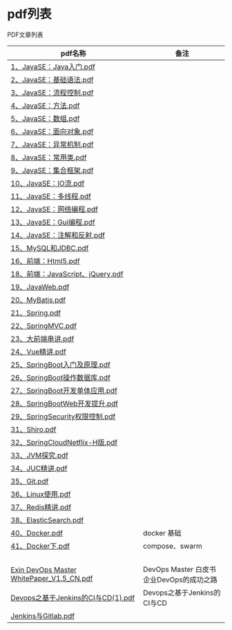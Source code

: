 # pdf列表




PDF文章列表

| pdf名称                                                      | 备注                                          |
| ------------------------------------------------------------ | --------------------------------------------- |
| [1、JavaSE：Java入门.pdf](https://hubu8.github.io/pdf/web/viewer.html?file=1、JavaSE：Java入门.pdf) |                                               |
| [2、JavaSE：基础语法.pdf](https://hubu8.github.io/pdf/web/viewer.html?file=2、JavaSE：基础语法.pdf) |                                               |
| [3、JavaSE：流程控制.pdf](https://hubu8.github.io/pdf/web/viewer.html?file=3、JavaSE：流程控制.pdf) |                                               |
| [4、JavaSE：方法.pdf](https://hubu8.github.io/pdf/web/viewer.html?file=4、JavaSE：方法.pdf) |                                               |
| [5、JavaSE：数组.pdf](https://hubu8.github.io/pdf/web/viewer.html?file=5、JavaSE：数组.pdf) |                                               |
| [6、JavaSE：面向对象.pdf](https://hubu8.github.io/pdf/web/viewer.html?file=6、JavaSE：面向对象.pdf) |                                               |
| [7、JavaSE：异常机制.pdf](https://hubu8.github.io/pdf/web/viewer.html?file=7、JavaSE：异常机制.pdf) |                                               |
| [8、JavaSE：常用类.pdf](https://hubu8.github.io/pdf/web/viewer.html?file=8、JavaSE：常用类.pdf) |                                               |
| [9、JavaSE：集合框架.pdf](https://hubu8.github.io/pdf/web/viewer.html?file=9、JavaSE：集合框架.pdf) |                                               |
| [10、JavaSE：IO流.pdf](https://hubu8.github.io/pdf/web/viewer.html?file=10、JavaSE：IO流.pdf) |                                               |
| [11、JavaSE：多线程.pdf](https://hubu8.github.io/pdf/web/viewer.html?file=11、JavaSE：多线程.pdf) |                                               |
| [12、JavaSE：网络编程.pdf](https://hubu8.github.io/pdf/web/viewer.html?file=12、JavaSE：网络编程.pdf) |                                               |
| [13、JavaSE：Gui编程.pdf](https://hubu8.github.io/pdf/web/viewer.html?file=13、JavaSE：Gui编程.pdf) |                                               |
| [14、JavaSE：注解和反射.pdf](https://hubu8.github.io/pdf/web/viewer.html?file=14、JavaSE：注解和反射.pdf) |                                               |
| [15、MySQL和JDBC.pdf](https://hubu8.github.io/pdf/web/viewer.html?file=15、MySQL和JDBC.pdf) |                                               |
| [16、前端：Html5.pdf](https://hubu8.github.io/pdf/web/viewer.html?file=16、前端：Html5.pdf) |                                               |
| [18、前端：JavaScript、jQuery.pdf](https://hubu8.github.io/pdf/web/viewer.html?file=18、前端：JavaScript、jQuery.pdf) |                                               |
| [19、JavaWeb.pdf](https://hubu8.github.io/pdf/web/viewer.html?file=19、JavaWeb.pdf) |                                               |
| [20、MyBatis.pdf](https://hubu8.github.io/pdf/web/viewer.html?file=20、MyBatis.pdf) |                                               |
| [21、Spring.pdf](https://hubu8.github.io/pdf/web/viewer.html?file=21、Spring.pdf) |                                               |
| [22、SpringMVC.pdf](https://hubu8.github.io/pdf/web/viewer.html?file=22、SpringMVC.pdf) |                                               |
| [23、大前端串讲.pdf](https://hubu8.github.io/pdf/web/viewer.html?file=23、大前端串讲.pdf) |                                               |
| [24、Vue精讲.pdf](https://hubu8.github.io/pdf/web/viewer.html?file=24、Vue精讲.pdf) |                                               |
| [25、SpringBoot入门及原理.pdf](https://hubu8.github.io/pdf/web/viewer.html?file=25、SpringBoot入门及原理.pdf) |                                               |
| [26、SpringBoot操作数据库.pdf](https://hubu8.github.io/pdf/web/viewer.html?file=26、SpringBoot操作数据库.pdf) |                                               |
| [27、SpringBoot开发单体应用.pdf](https://hubu8.github.io/pdf/web/viewer.html?file=27、SpringBoot开发单体应用.pdf) |                                               |
| [28、SpringBootWeb开发提升.pdf](https://hubu8.github.io/pdf/web/viewer.html?file=28、SpringBootWeb开发提升.pdf) |                                               |
| [29、SpringSecurity权限控制.pdf](https://hubu8.github.io/pdf/web/viewer.html?file=29、SpringSecurity权限控制.pdf) |                                               |
| [31、Shiro.pdf](https://hubu8.github.io/pdf/web/viewer.html?file=31、Shiro.pdf) |                                               |
| [32、SpringCloudNetflix-H版.pdf](https://hubu8.github.io/pdf/web/viewer.html?file=32、SpringCloudNetflix-H版.pdf) |                                               |
| [33、JVM探究.pdf](https://hubu8.github.io/pdf/web/viewer.html?file=33、JVM探究.pdf) |                                               |
| [34、JUC精讲.pdf](https://hubu8.github.io/pdf/web/viewer.html?file=34、JUC精讲.pdf) |                                               |
| [35、Git.pdf](https://hubu8.github.io/pdf/web/viewer.html?file=35、Git.pdf) |                                               |
| [36、Linux使用.pdf](https://hubu8.github.io/pdf/web/viewer.html?file=36、Linux使用.pdf) |                                               |
| [37、Redis精讲.pdf](https://hubu8.github.io/pdf/web/viewer.html?file=37、Redis精讲.pdf) |                                               |
| [38、ElasticSearch.pdf](https://hubu8.github.io/pdf/web/viewer.html?file=38、ElasticSearch.pdf) |                                               |
| [40、Docker.pdf](https://hubu8.github.io/pdf/web/viewer.html?file=40、Docker.pdf) | docker 基础                                   |
| [41、Docker下.pdf](https://hubu8.github.io/pdf/web/viewer.html?file=41、Docker下.pdf) | compose、swarm                                |
|                                                              |                                               |
|                                                              |                                               |
|                                                              |                                               |
|                                                              |                                               |
| [Exin DevOps Master WhitePaper_V1.5_CN.pdf](https://hubu8.github.io/pdf/web/viewer.html?file=Exin_DevOps_Master_WhitePaper_V1.5_CN.pdf) | DevOps Master 白皮书<br/>企业DevOps的成功之路 |
| [Devops之基于Jenkins的CI与CD(1).pdf](https://hubu8.github.io/pdf/web/viewer.html?file=Devops之基于Jenkins的CI与CD(1).pdf) | Devops之基于Jenkins的CI与CD                   |
| [Jenkins与Gitlab.pdf](https://hubu8.github.io/pdf/web/viewer.html?file=Jenkins与Gitlab-markdown.pdf) |                                               |




